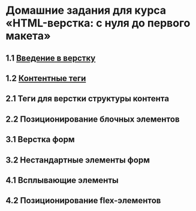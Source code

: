 # Домашние задания для курса «HTML-верстка: с нуля до первого макета»

## 1.1 [Введение в верстку](introduction-html-css/)
## 1.2 [Контентные теги](content-tags/)
## 2.1 Теги для верстки структуры контента
## 2.2 Позиционирование блочных элементов
## 3.1 Верстка форм
## 3.2 Нестандартные элементы форм
## 4.1 Всплывающие элементы
## 4.2 Позиционирование flex-элементов
